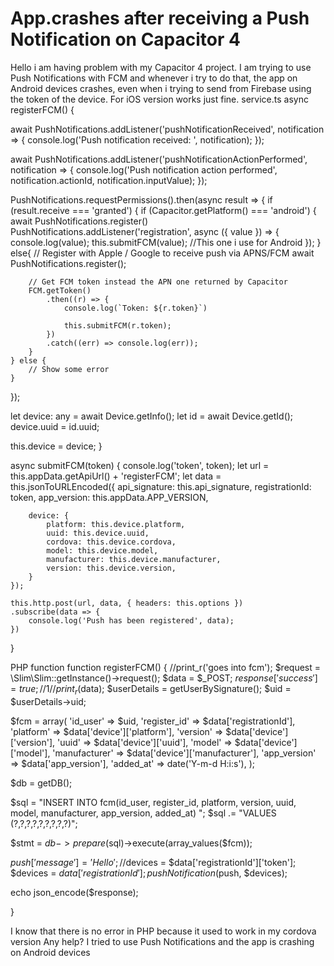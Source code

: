 
# App.crashes after receiving a Push Notification on Capacitor 4

Hello i am having problem with my Capacitor 4 project. I am trying to use Push Notifications with FCM and whenever i try to do that, the app on Android devices crashes, even when i trying to send from Firebase using the token of the device. For iOS version works just fine.
service.ts
async registerFCM() {

  await PushNotifications.addListener('pushNotificationReceived', notification => {
    console.log('Push notification received: ', notification);
  });

  await PushNotifications.addListener('pushNotificationActionPerformed', notification => {
    console.log('Push notification action performed', notification.actionId, notification.inputValue);
  });
  

  PushNotifications.requestPermissions().then(async result => {
    if (result.receive === 'granted') {
        if (Capacitor.getPlatform() === 'android') {
            await PushNotifications.register()
            PushNotifications.addListener('registration', async ({ value }) => {
                console.log(value);
                this.submitFCM(value); //This one i use for Android
            });
          }
          else{
        // Register with Apple / Google to receive push via APNS/FCM
        await PushNotifications.register();

        // Get FCM token instead the APN one returned by Capacitor
        FCM.getToken()
            .then((r) => {
                console.log(`Token: ${r.token}`)

                this.submitFCM(r.token);
            })
            .catch((err) => console.log(err));
        }
    } else {
        // Show some error
    }
  });

  let device: any = await Device.getInfo();
  let id = await Device.getId(); 
  device.uuid = id.uuid;

  this.device = device;
 }



async submitFCM(token) {
    console.log('token', token);
    let url = this.appData.getApiUrl() + 'registerFCM'; 
    let data = this.jsonToURLEncoded({
        api_signature: this.api_signature,
        registrationId: token,
        app_version: this.appData.APP_VERSION,

        device: {
            platform: this.device.platform,
            uuid: this.device.uuid,
            cordova: this.device.cordova,
            model: this.device.model,
            manufacturer: this.device.manufacturer,
            version: this.device.version,
        }
    });

    this.http.post(url, data, { headers: this.options })
    .subscribe(data => {
        console.log('Push has been registered', data);
    })
}

PHP function
function registerFCM()
{
//print_r('goes into fcm');
$request = \Slim\Slim::getInstance()->request();
$data = $_POST;
$response['success'] = true; // 1
//print_r($data);
$userDetails = getUserBySignature();
$uid = $userDetails->uid;

$fcm = array(
    'id_user' => $uid,
    'register_id' =>  $data['registrationId'],
    'platform' => $data['device']['platform'],
    'version' => $data['device']['version'],
    'uuid' => $data['device']['uuid'],
    'model' => $data['device']['model'],
    'manufacturer' => $data['device']['manufacturer'],
    'app_version' => $data['app_version'],
    'added_at' => date('Y-m-d H:i:s'),
  );

  $db = getDB();

   $sql = "INSERT INTO fcm(id_user, register_id, platform, version, uuid, model, manufacturer, app_version, added_at) ";
   $sql .= "VALUES (?,?,?,?,?,?,?,?,?)";

   $stmt = $db->prepare($sql)->execute(array_values($fcm));

   $push['message'] = 'Hello'; 
   //$devices = $data['registrationId']['token'];
   $devices = $data['registrationId'];
   pushNotification($push, $devices);

   echo json_encode($response);

 }

I know that there is no error in PHP because it used to work in my cordova version
Any help?
I tried to use Push Notifications and the app is crashing on Android devices

        